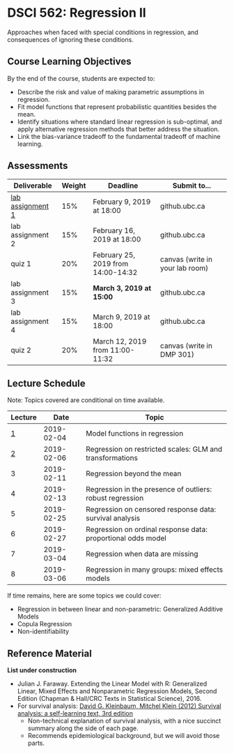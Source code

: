 # DSCI 562: Regression II

Approaches when faced with special conditions in regression, and consequences of ignoring these conditions.


## Course Learning Objectives

By the end of the course, students are expected to:

- Describe the risk and value of making parametric assumptions in regression.
- Fit model functions that represent probabilistic quantities besides the mean.
- Identify situations where standard linear regression is sub-optimal, and apply alternative regression methods that better address the situation.
- Link the bias-variance tradeoff to the fundamental tradeoff of machine learning.


## Assessments

| Deliverable | Weight   | Deadline | Submit to... |
|------------|----------|----------|--------------|
| [lab assignment 1](./lab1/lab1.md) | 15% | February 9, 2019 at 18:00 | github.ubc.ca |
| lab assignment 2 | 15% | February 16, 2019 at 18:00 | github.ubc.ca |
| quiz 1           | 20% | February 25, 2019 from 14:00-14:32 | canvas (write in your lab room) |
| lab assignment 3 | 15% | **March 3, 2019 at 15:00** | github.ubc.ca |
| lab assignment 4 | 15% | March 9, 2019 at 18:00 | github.ubc.ca |
| quiz 2           | 20% | March 12, 2019 from 11:00-11:32 | canvas (write in DMP 301)       |

## Lecture Schedule

Note: Topics covered are conditional on time available.

| Lecture| Date | Topic |
|-------|-------------|-------------|
| [1](./lec1) | 2019-02-04 | Model functions in regression |
| [2](./lec2) | 2019-02-06 | Regression on restricted scales: GLM and transformations |
| 3 | 2019-02-11 | Regression beyond the mean |
| 4 | 2019-02-13 | Regression in the presence of outliers: robust regression |
| 5 | 2019-02-25 | Regression on censored response data: survival analysis   |
| 6 | 2019-02-27 | Regression on ordinal response data: proportional odds model |
| 7 | 2019-03-04 | Regression when data are missing |
| 8 | 2019-03-06 | Regression in many groups: mixed effects models |

If time remains, here are some topics we could cover:

- Regression in between linear and non-parametric: Generalized Additive Models
- Copula Regression
- Non-identifiability

## Reference Material

**List under construction**

- Julian J. Faraway. Extending the Linear Model with R: Generalized Linear, Mixed Effects and Nonparametric Regression Models, Second Edition (Chapman & Hall/CRC Texts in Statistical Science), 2016.
- For survival analysis: [David G. Kleinbaum, Mitchel Klein (2012) Survival analysis: a self-learning text, 3rd edition](http://webcat2.library.ubc.ca/vwebv/holdingsInfo?bibId=5827037)
	- Non-technical explanation of survival analysis, with a nice succinct summary along the side of each page.
	- Recommends epidemiological background, but we will avoid those parts.  
